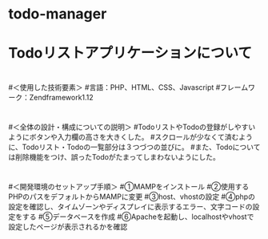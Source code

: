 # todo-manager
# Todoリストアプリケーションについて
#
#＜使用した技術要素＞
#言語：PHP、HTML、CSS、Javascript
#フレームワーク：Zendframework1.12
#
#
#＜全体の設計・構成についての説明＞
#TodoリストやTodoの登録がしやすいようにボタンや入力欄の高さを大きくした。
#スクロールが少なくて済むように、Todoリスト・Todoの一覧部分は３つづつの並びに。
#また、Todoについては削除機能をつけ、誤ったTodoがたまってしまわないようにした。
#
#
#＜開発環境のセットアップ手順＞
#①MAMPをインストール
#②使用するPHPのパスをデフォルトからMAMPに変更
#③host、vhostの設定
#④phpの設定を確認し、タイムゾーンやディスプレイに表示するエラー、文字コードの設定をする
#⑤データベースを作成
#⑥Apacheを起動し、localhostやvhostで設定したページが表示されるかを確認
